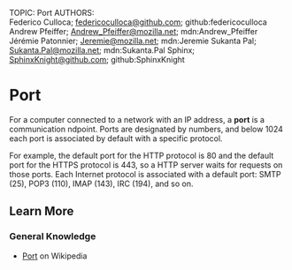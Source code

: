TOPIC: Port
AUTHORS: Federico Culloca; federicoculloca@github.com; github:federicoculloca
         Andrew Pfeiffer; Andrew_Pfeiffer@mozilla.net; mdn:Andrew_Pfeiffer
         Jérémie Patonnier; Jeremie@mozilla.net; mdn:Jeremie
         Sukanta Pal; Sukanta.Pal@mozilla.net; mdn:Sukanta.Pal
         Sphinx; SphinxKnight@github.com; github:SphinxKnight

# Port

For a computer connected to a network with an IP address, a **port** is a communication
ndpoint. Ports are designated by numbers, and below 1024 each port is associated by
default with a specific protocol.

For example, the default port for the HTTP protocol is 80 and the default port for the
HTTPS protocol is 443, so a HTTP server waits for requests on those ports. Each Internet
protocol is associated with a default port: SMTP (25), POP3 (110), IMAP (143), IRC (194), and so on.

## Learn More

### General Knowledge

- [Port](https://en.wikipedia.org/wiki/Port%20(computer%20networking)) on Wikipedia
